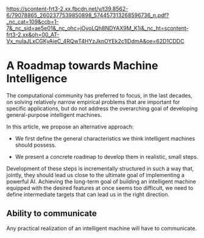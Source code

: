 https://scontent-frt3-2.xx.fbcdn.net/v/t39.8562-6/79078865_2602377539850898_574457313268596736_n.pdf?_nc_cat=109&ccb=1-7&_nc_sid=ae5e01&_nc_ohc=jOyoLQh8NDYAX9M_K1i&_nc_ht=scontent-frt3-2.xx&oh=00_AT-Vx_nuIaJLxCGKyAieC_4RQwT4HYzJknOYEk2c1lDdmA&oe=62D1CDDC

# A Roadmap towards Machine Intelligence #

The computational community has preferred to focus, in the last decades, on solving relatively narrow empirical problems that are important for specific applications, but do not address the overarching goal of developing general-purpose intelligent machines.

In this article, we propose an alternative approach:

- We first define the general characteristics we think intelligent machines should possess.

- We present a concrete roadmap to develop them in realistic, small steps.

Development of these steps is incrementally structured in such a way that, jointly, they should lead us close to the ultimate goal of implementing a powerful AI. Achieving the long-term goal of building an intelligent machine equipped with the desired features at once seems too difficult, we need to define intermediate targets that can lead us in the right direction.

## Ability to communicate ##

Any practical realization of an intelligent machine will have to communicate.
